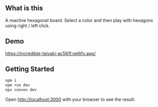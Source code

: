 ## What is this

A reactive hexagonal board. Select a color and then play with hexagons using right / left click. 

## Demo

https://incredible-taiyaki-ac561f.netlify.app/


## Getting Started

```bash
npm i
npm run dev
npx convex dev
```

Open [http://localhost:3000](http://localhost:3000) with your browser to see the result.

